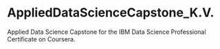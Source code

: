 # AppliedDataScienceCapstone_K.V.
Applied Data Science Capstone for the IBM Data Science Professional Certificate on Coursera.
